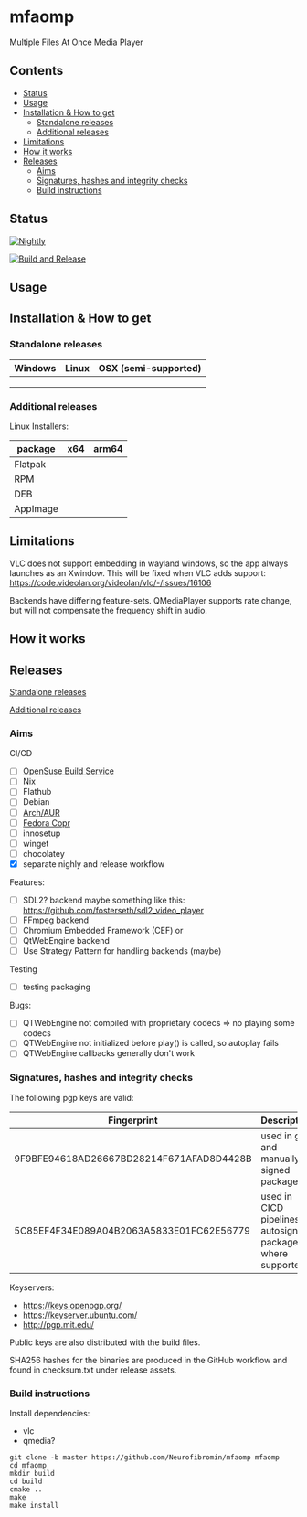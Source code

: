 # mfaomp
Multiple Files At Once Media Player

## Contents

- [Status](#status)
- [Usage](#usage)
- [Installation & How to get](#installation--how-to-get)
    * [Standalone releases](#standalone-releases)
    * [Additional releases](#additional-releases)
- [Limitations](#limitations)
- [How it works](#how-it-works)
- [Releases](#releases)
    * [Aims](#aims)
    * [Signatures, hashes and integrity checks](#signatures-hashes-and-integrity-checks)
    * [Build instructions](#build-instructions)


## Status <a name="status"/>

[![Nightly](https://github.com/Neurofibromin/mfaomp/actions/workflows/nightly.yml/badge.svg)](https://github.com/Neurofibromin/mfaomp/actions/workflows/nightly.yml)

[![Build and Release](https://github.com/Neurofibromin/mfaomp/actions/workflows/build-release.yml/badge.svg)](https://github.com/Neurofibromin/mfaomp/actions/workflows/build-release.yml)

## Usage <a name="usage"/>

## Installation & How to get <a name="installation--how-to-get"/>

### Standalone releases <a name="standalone-releases"/>
| Windows        | Linux | OSX (semi-supported)        |
|----------------|-------|---|
| | | |
| | | |
| | | |

### Additional releases <a name="additional-releases"/>
Linux Installers: <br/>

| package      | x64                                                                                                                                                   | arm64                                                 |
|--------------|-------------------------------------------------------------------------------------------------------------------------------------------------------|-------------------------------------------------------|
| Flatpak	    | | |
| RPM	        | | |
| DEB	        | | |
| AppImage	    | | |


## Limitations <a name="limitations"/>

VLC does not support embedding in wayland windows, so the app always launches as an Xwindow. This will be fixed when VLC adds support: https://code.videolan.org/videolan/vlc/-/issues/16106

Backends have differing feature-sets. QMediaPlayer supports rate change, but will not compensate the frequency shift in audio. 

## How it works <a name="how-it-works"/>

## Releases <a name="releases"/>

[Standalone releases](#standalone-releases)

[Additional releases](#additional-releases)

### Aims <a name="aims"/>
CI/CD
- [ ] [OpenSuse Build Service](https://build.opensuse.org/package/show/home:Neurofibromin/mfaomp)
- [ ] Nix
- [ ] Flathub
- [ ] Debian
- [ ] [Arch/AUR](https://aur.archlinux.org/packages/mfaomp)
- [ ] [Fedora Copr](https://copr.fedorainfracloud.org/coprs/neurofibromin/mfaomp/)
- [ ] innosetup
- [ ] winget
- [ ] chocolatey
- [x] separate nighly and release workflow

Features:
- [ ] SDL2? backend maybe something like this: https://github.com/fosterseth/sdl2_video_player
- [ ] FFmpeg backend 
- [ ] Chromium Embedded Framework (CEF) or 
- [ ] QtWebEngine backend
- [ ] Use Strategy Pattern for handling backends (maybe)

Testing
- [ ] testing packaging

Bugs:
- [ ] QTWebEngine not compiled with proprietary codecs => no playing some codecs
- [ ] QTWebEngine not initialized before play() is called, so autoplay fails
- [ ] QTWebEngine callbacks generally don't work

### Signatures, hashes and integrity checks <a name="signatures-hashes-and-integrity-checks"/>

The following pgp keys are valid:

| Fingerprint | Description |
| ----------- | ----------- |
| 9F9BFE94618AD26667BD28214F671AFAD8D4428B | used in git and manually signed packages |
| 5C85EF4F34E089A04B2063A5833E01FC62E56779 | used in CICD pipelines to autosign packages where supported |

Keyservers:
- https://keys.openpgp.org/
- https://keyserver.ubuntu.com/
- http://pgp.mit.edu/

Public keys are also distributed with the build files.

SHA256 hashes for the binaries are produced in the GitHub workflow and found in checksum.txt under release assets.

### Build instructions <a name="build-instructions"/>
Install dependencies:
- vlc
- qmedia?

```
git clone -b master https://github.com/Neurofibromin/mfaomp mfaomp
cd mfaomp
mkdir build
cd build
cmake ..
make
make install
```